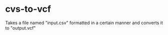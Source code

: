 # cvs-to-vcf
Takes a file named "input.csv" formatted in a certain manner and converts it to "output.vcf"
